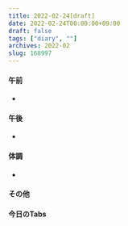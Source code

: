 ```yaml
---
title: 2022-02-24[draft]
date: 2022-02-24T00:00:00+09:00
draft: false
tags: ["diary", ""]
archives: 2022-02
slug: 168997
---
```

#### 午前
- 
#### 午後
- 
#### 体調
- 
#### その他
#### 今日のTabs